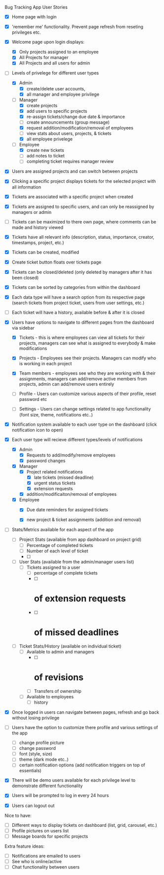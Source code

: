 Bug Tracking App User Stories

- [x] Home page with login

- [x] 'remember me' functionality. Prevent page refresh from reseting privileges etc.

- [x] Welcome page upon login displays:
    - [x] Only projects assigned to an employee
    - [x] All Projects for manager
    - [x] All Projects and all users for admin

- [ ] Levels of privelege for different user types
   
    - [x] Admin 
        - [x] create/delete user accounts, 
        - [x] all manager and employee privilege
   
    - [ ] Manager 
        - [x] create projects 
        - [x] add users to specific projects
        - [x] re-assign tickets/change due date & importance
        - [ ] create announcements (group message)
        - [x] request addition/modification/removal of employees
        - [ ] view stats about users, projects, & tickets
        - [x] all employee privelege
    
    - [ ] Employee 
        - [x] create new tickets
        - [ ] add notes to ticket
        - [ ] completing ticket requires manager review

- [x] Users are assigned projects and can switch between projects

- [x] Clicking a specific project displays tickets for the selected project with all information

- [x] Tickets are associated with a specific project when created

- [x] Tickets are assigned to specific users, and can only be reassigned by managers or admin

- [ ] Tickets can be maximized to there own page, where comments can be made and history viewed

- [x] Tickets have all relevant info (description, status, importance, creator, timestamps, project, etc.)

- [x] Tickets can be created, modified

- [x] Create ticket button floats over tickets page

- [x] Tickets can be closed/deleted (only deleted by managers after it has been closed)
- [x] Tickets can be sorted by categories from within the dashboard

- [x] Each data type will have a search option from its respective page (search tickets from project ticket, users from user settings, etc.)

- [ ] Each ticket will have a history, available before & after it is closed

- [x] Users have options to navigate to different pages from the dashboard via sidebar
   
    - [x] Tickets - this is where employees can view all tickets for their projects, managers can see what is assigned to everybody & make modifications
    
    - [x] Projects - Employees see their projects. Managers can modify who is working in each project
   
    - [x] Team members - employees see who they are working with & their assignments, managers can add/remove active members from projects, admin can add/remove users entirely
   
    - [ ] Profile - Users can customize various aspects of their profile, reset password etc

    - [ ] Settings - Users can change settings related to app functionality (font size, theme, notifications etc..)

- [x] Notification system available to each user type on the dashboard (click notification icon to open)

- [x] Each user type will recieve different types/levels of notifications

    - [x] Admin 
        - [x] Requests to add/modify/remove employees
        - [x] password changes

    - [x] Manager 
        - [x] Project related notifications
            - [x] late tickets (missed deadline)
            - [x] urgent status tickets
            - [x] extension requests
        - [x] addition/modificaiton/removal of employees

    - [x] Employee 
        - [x] Due date reminders for assigned tickets
        - [x] new project & ticket assignments (addition and removal)
        

- [ ] Stats/Metrics available for each aspect of the app

    - [ ] Project Stats (available from app dashboard on project grid)
        - [ ] Percentage of completed tickets
        - [ ] Number of each level of ticket
        - [ ]

    - [ ] User Stats (available from the admin/manager users list)
        - [ ] Tickets assigned to a user
            - [ ] percentage of complete tickets
            - [ ] # of extension requests
            - [ ] # of missed deadlines

    - [ ] Ticket Stats/History (available on individual ticket)
        - [ ] Available to admin and managers
            - [ ] # of revisions
            - [ ] Transfers of ownership
        - [ ] Available to employees
            - [ ] history

- [x] Once logged in users can navigate between pages, refresh and go back without losing privilege

- [ ] Users have the option to customize there profile and various settings of the app
    - [ ] change profile picture
    - [ ] change password
    - [ ] font (style, size)
    - [ ] theme (dark mode etc..)
    - [ ] certain notification options (add notification triggers on top of essentials)

- [x] There will be demo users available for each privilege level to demonstrate different functionality
- [x] Users will be prompted to log in every 24 hours
- [x] Users can logout out

Nice to have:
- [ ] Different ways to display tickets on dashboard (list, grid, carousel, etc.)
- [ ] Profile pictures on users list
- [ ] Message boards for specific projects

Extra feature ideas:
- [ ] Notifications are emailed to users
- [ ] See who is online/active
- [ ] Chat functionality between users
